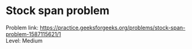 # Stock span problem
Problem link: https://practice.geeksforgeeks.org/problems/stock-span-problem-1587115621/1 <br>
Level: Medium